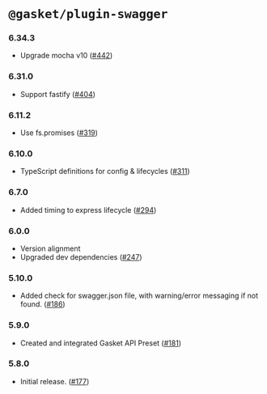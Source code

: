 # `@gasket/plugin-swagger`

### 6.34.3

- Upgrade mocha v10 ([#442])

### 6.31.0

- Support fastify ([#404])

### 6.11.2

- Use fs.promises ([#319])

### 6.10.0

- TypeScript definitions for config & lifecycles ([#311])

### 6.7.0

- Added timing to express lifecycle ([#294])

### 6.0.0

- Version alignment
- Upgraded dev dependencies ([#247])

### 5.10.0

- Added check for swagger.json file, with warning/error messaging if not found. ([#186])

### 5.9.0

- Created and integrated Gasket API Preset ([#181])

### 5.8.0

- Initial release. ([#177])


[#177]: https://github.com/godaddy/gasket/pull/177
[#181]: https://github.com/godaddy/gasket/pull/181
[#186]: https://github.com/godaddy/gasket/pull/186
[#247]: https://github.com/godaddy/gasket/pull/247
[#294]: https://github.com/godaddy/gasket/pull/294
[#311]: https://github.com/godaddy/gasket/pull/311
[#319]: https://github.com/godaddy/gasket/pull/319
[#404]: https://github.com/godaddy/gasket/pull/404
[#442]: https://github.com/godaddy/gasket/pull/442
